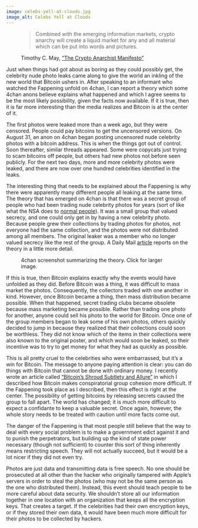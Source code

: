 ```yaml
---
image: celebs-yell-at-clouds.jpg
image_alt: Celebs Yell at Clouds
---
```


<figure>
  <blockquote>
    <p>Combined with the emerging information markets, crypto anarchy will create a liquid market for any and all material which can be put into words and pictures.</p></p>
  </blockquote>
  <figcaption>Timothy C. May, <a href="/crypto-anarchist-manifesto/">“The Crypto Anarchist Manifesto”</a></figcaption>
</figure>

Just when things had got about as boring as they could possibly get, the celebrity nude photo leaks came along to give the world an inkling of the new world that Bitcoin ushers in. After speaking to an informant who watched the Fappening unfold on 4chan, I can report a theory which some 4chan anons believe explains what happened and which I agree seems to be the most likely possibility, given the facts now available. If it is true, then it is far more interesting than the media realizes and Bitcoin is at the center of it.

The first photos were leaked more than a week ago, but they were censored. People could pay bitcoins to get the uncensored versions. On August 31, an anon on 4chan began posting uncensored nude celebrity photos with a bitcoin address. This is when the things got out of control. Soon thereafter, similar threads appeared. Some were copycats just trying to scam bitcoins off people, but others had new photos not before seen publicly. For the next two days, more and more celebrity photos were leaked, and there are now over one hundred celebrities identified in the leaks.

The interesting thing that needs to be explained about the Fappening is why there were apparently many different people all leaking at the same time. The theory that has emerged on 4chan is that there was a secret group of people who had been trading nude celebrity photos for years (sort of like what the NSA does to [normal people](http://arstechnica.com/tech-policy/2014/07/snowden-nsa-employees-routinely-pass-around-intercepted-nude-photos/)). It was a small group that valued secrecy, and one could only get in by having a new celebrity photo. Because people grew their collections by trading photos for photos, not everyone had the same collection, and the photos were not distributed among all members. The original leaker was a member who no longer valued secrecy like the rest of the group. A Daily Mail [article](http://www.dailymail.co.uk/news/article-2740387/New-wave-leaks-plague-celebrities-authorities-prove-unable-stop-spread-suggest-naked-photos-passed-users-online-CLUB-months.html) reports on the theory in a little more detail.

<figure>
  <a href="/static/img/mempool/the-fappening/vnd0H9J.jpg"><img src="/static/img/mempool/the-fappening/vnd0H9J.jpg" alt="" /></a>
  <figcaption>4chan screenshot summarizing the theory. Click for larger image.</figcaption>
</figure>

If this is true, then Bitcoin explains exactly why the events would have unfolded as they did. Before Bitcoin was a thing, it was difficult to mass market the photos. Consequently, the collectors traded with one another in kind. However, once Bitcoin became a thing, then mass distribution became possible. When that happened, secret trading clubs became obsolete because mass marketing became possible. Rather than trading one photo for another, anyone could sell his photo to the world for Bitcoin. Once one of the group members began to leak some of his own photos, others quickly decided to jump in because they realized that their collections could soon be worthless. They did not know which of the items in their collections were also known to the original poster, and which would soon be leaked, so their incentive was to try to get money for what they had as quickly as possible.

This is all pretty cruel to the celebrities who were embarrassed, but it’s a win for Bitcoin. The message to anyone paying attention is clear: you can do things with Bitcoin that cannot be done with ordinary money. I recently wrote an article called [“Bitcoin’s Shroud Subtlety and Allure”](/mempool/bitcoins-shroud-of-subtlety-and-allure/ "Bitcoin’s Shroud of Subtlety and Allure") in which I described how Bitcoin makes conspiratorial group cohesion more difficult. If the Fappening took place as I described, then this effect is right at the center. The possibility of getting bitcoins by releasing secrets caused the group to fall apart. The world has changed; it is much more difficult to expect a confidante to keep a valuable secret. Once again, however, the whole story needs to be treated with caution until more facts come out.

The danger of the Fappening is that most people still believe that the way to deal with every social problem is to make a government edict against it and to punish the perpetrators, but building up the kind of state power necessary (though not sufficient) to counter this sort of thing inherently means restricting speech. They will not actually succeed, but it would be a lot nicer if they did not even try.

Photos are just data and transmitting data is free speech. No one should be prosecuted at all other than the hacker who originally tampered with Apple’s servers in order to steal the photos (who may not be the same person as the one who distributed them). Instead, this event should teach people to be more careful about data security. We shouldn’t store all our information together in one location with an organization that keeps all the encryption keys. That creates a target. If the celebrities had their own encryption keys, or if they stored their own data, it would have been much more difficult for their photos to be collected by hackers.
